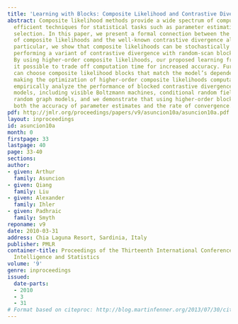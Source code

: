 ```yaml
---
title: 'Learning with Blocks: Composite Likelihood and Contrastive Divergence'
abstract: Composite likelihood methods provide a wide spectrum of computationally
  efficient techniques for statistical tasks such as parameter estimation and model
  selection. In this paper, we present a formal connection between the optimization
  of composite likelihoods and the well-known contrastive divergence algorithm. In
  particular, we show that composite likelihoods can be stochastically optimized by
  performing a variant of contrastive divergence with random-scan blocked Gibbs sampling.
  By using higher-order composite likelihoods, our proposed learning framework makes
  it possible to trade off computation time for increased accuracy. Furthermore, one
  can choose composite likelihood blocks that match the model’s dependence structure,
  making the optimization of higher-order composite likelihoods computationally efficient.  We
  empirically analyze the performance of blocked contrastive divergence on various
  models, including visible Boltzmann machines, conditional random fields, and exponential
  random graph models, and we demonstrate that using higher-order blocks improves
  both the accuracy of parameter estimates and the rate of convergence.
pdf: http://jmlr.org/proceedings/papers/v9/asuncion10a/asuncion10a.pdf
layout: inproceedings
id: asuncion10a
month: 0
firstpage: 33
lastpage: 40
page: 33-40
sections: 
author:
- given: Arthur
  family: Asuncion
- given: Qiang
  family: Liu
- given: Alexander
  family: Ihler
- given: Padhraic
  family: Smyth
reponame: v9
date: 2010-03-31
address: Chia Laguna Resort, Sardinia, Italy
publisher: PMLR
container-title: Proceedings of the Thirteenth International Conference on Artificial
  Intelligence and Statistics
volume: '9'
genre: inproceedings
issued:
  date-parts:
  - 2010
  - 3
  - 31
# Format based on citeproc: http://blog.martinfenner.org/2013/07/30/citeproc-yaml-for-bibliographies/
---
```

